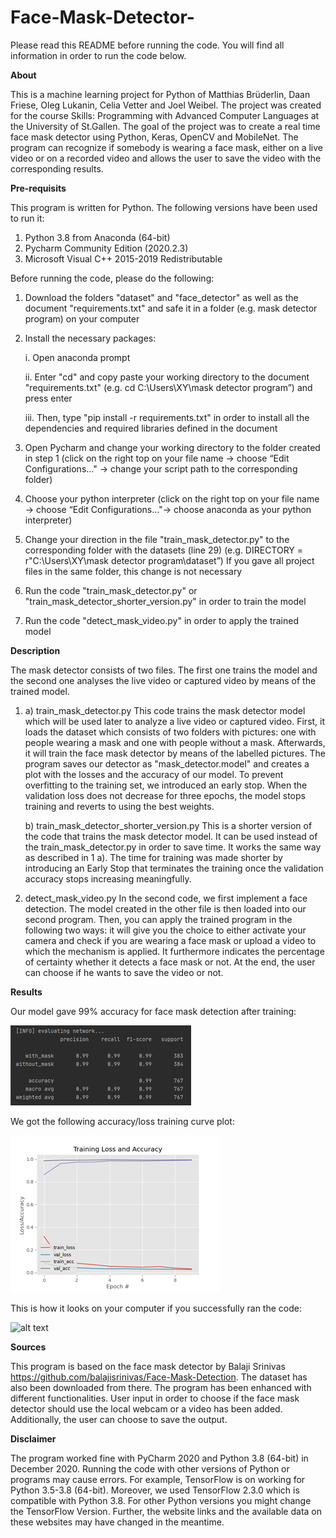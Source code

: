 # Face-Mask-Detector-
Please read this README before running the code. You will find all information in order to run the code below.

**About**

This is a machine learning project for Python of Matthias Brüderlin, Daan Friese, Oleg Lukanin, Celia Vetter and Joel Weibel. The project was created for the course Skills: Programming with Advanced Computer Languages at the University of St.Gallen. The goal of the project was to create a real time face mask detector using Python, Keras, OpenCV and MobileNet. The program can recognize if somebody is wearing a face mask, either on a live video or on a recorded video and allows the user to save the video with the corresponding results.

**Pre-requisits**

This program is written for Python. The following versions have been used to run it:
1. Python 3.8 from Anaconda (64-bit)
2. Pycharm Community Edition (2020.2.3)
3. Microsoft Visual C++ 2015-2019 Redistributable


Before running the code, please do the following:
1.	Download the folders "dataset" and "face_detector" as well as the document "requirements.txt" and safe it in a folder (e.g. mask detector program) on your computer
2.	Install the necessary packages: 

     i. Open anaconda prompt 
  
     ii.	Enter "cd" and copy paste your working directory to the document "requirements.txt" (e.g. cd C:\Users\XY\mask detector program”) and press enter 
  
     iii.	Then, type "pip install -r requirements.txt" in order to install all the dependencies and required libraries defined in the document
  
3.	Open Pycharm and change your working directory to the folder created in step 1 (click on the right top on your file name -> choose “Edit Configurations…" -> change your script path to the corresponding folder)
4.	Choose your python interpreter (click on the right top on your file name -> choose “Edit Configurations…"-> choose anaconda as your python interpreter)
5.	Change your direction in the file "train_mask_detector.py" to the corresponding folder with the datasets (line 29) (e.g. DIRECTORY = r"C:\Users\XY\mask detector program\dataset”) If you gave all project files in the same folder, this change is not necessary
6.	Run the code "train_mask_detector.py" or "train_mask_detector_shorter_version.py" in order to train the model
7.	Run the code "detect_mask_video.py" in order to apply the trained model

**Description**

The mask detector consists of two files. The first one trains the model and the second one analyses the live video or captured video by means of the trained model.

1. a) train_mask_detector.py
This code trains the mask detector model which will be used later to analyze a live video or captured video. First, it loads the dataset which consists of two folders with pictures: one with people wearing a mask and one with people without a mask. Afterwards, it will train the face mask detector by means of the labelled pictures. The program saves our detector as "mask_detector.model" and creates a plot with the losses and the accuracy of our model.
To prevent overfitting to the training set, we introduced an early stop. When the validation loss does not decrease for three epochs, the model stops training and reverts to using the best weights.

   b) train_mask_detector_shorter_version.py
This is a shorter version of the code that trains the mask detector model. It can be used instead of the train_mask_detector.py in order to save time.  It works the same way as described in 1 a). The time for training was made shorter by introducing an Early Stop that terminates the training once the validation accuracy stops increasing meaningfully. 

2.	detect_mask_video.py
In the second code, we first implement a face detection. The model created in the other file is then loaded into our second program. Then, you can apply the trained program in the following two ways: it will give you the choice to either activate your camera and check if you are wearing a face mask or upload a video to which the mechanism is applied. It furthermore indicates the percentage of certainty whether it detects a face mask or not. At the end, the user can choose if he wants to save the video or not.

**Results**

Our model gave 99% accuracy for face mask detection after training:

![alt text](https://github.com/Lukaol/HSG-Coding-Project/blob/main/Accuracyfacemaskdetector.png)

We got the following accuracy/loss training curve plot:

![alt text](https://github.com/Lukaol/HSG-Coding-Project/blob/main/Accuracylossplot.png)

This is how it looks on your computer if you successfully ran the code:

![alt text](https://github.com/Lukaol/HSG-Coding-Project/blob/main/TheGIF.gif)

**Sources**

This program is based on the face mask detector by Balaji Srinivas https://github.com/balajisrinivas/Face-Mask-Detection. The dataset has also been downloaded from there. The program has been enhanced with different functionalities. User input in order to choose if the face mask detector should use the local webcam or a video has been added. Additionally, the user can choose to save the output.

**Disclaimer**

The program worked fine with PyCharm 2020 and Python 3.8 (64-bit) in December 2020. Running the code with other versions of Python or programs may cause errors. For example, TensorFlow is on working for Python 3.5-3.8 (64-bit). Moreover, we used TensorFlow 2.3.0 which is compatible with Python 3.8. For other Python versions you might change the TensorFlow Version. Further, the website links and the available data on these websites may have changed in the meantime.

